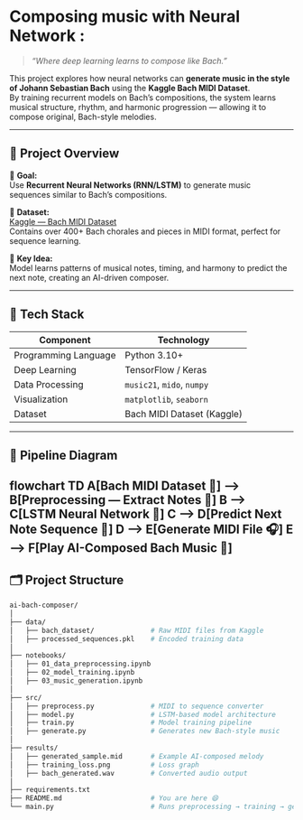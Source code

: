 # Composing music with Neural Network :

> *“Where deep learning learns to compose like Bach.”*

This project explores how neural networks can **generate music in the style of Johann Sebastian Bach** using the **Kaggle Bach MIDI Dataset**.  
By training recurrent models on Bach’s compositions, the system learns musical structure, rhythm, and harmonic progression — allowing it to compose original, Bach-style melodies.

---

## 🧠 Project Overview

🎹 **Goal:**  
Use **Recurrent Neural Networks (RNN/LSTM)** to generate music sequences similar to Bach’s compositions.

📂 **Dataset:**  
[Kaggle — Bach MIDI Dataset](https://www.kaggle.com/datasets)  
Contains over 400+ Bach chorales and pieces in MIDI format, perfect for sequence learning.

🧩 **Key Idea:**  
Model learns patterns of musical notes, timing, and harmony to predict the next note, creating an AI-driven composer.

---

## 🧰 Tech Stack

| Component | Technology |
|------------|-------------|
| Programming Language | Python 3.10+ |
| Deep Learning | TensorFlow / Keras |
| Data Processing | `music21`, `mido`, `numpy` |
| Visualization | `matplotlib`, `seaborn` |
| Dataset | Bach MIDI Dataset (Kaggle) |


---
## 🧩 Pipeline Diagram
flowchart TD
    A[Bach MIDI Dataset 🎼] --> B[Preprocessing — Extract Notes 🎵]
    B --> C[LSTM Neural Network 🧠]
    C --> D[Predict Next Note Sequence 🔁]
    D --> E[Generate MIDI File 🎧]
    E --> F[Play AI-Composed Bach Music 🎹]
---

## 🗂️ Project Structure

```bash
ai-bach-composer/
│
├── data/
│   ├── bach_dataset/              # Raw MIDI files from Kaggle
│   ├── processed_sequences.pkl    # Encoded training data
│
├── notebooks/
│   ├── 01_data_preprocessing.ipynb
│   ├── 02_model_training.ipynb
│   ├── 03_music_generation.ipynb
│
├── src/
│   ├── preprocess.py              # MIDI to sequence converter
│   ├── model.py                   # LSTM-based model architecture
│   ├── train.py                   # Model training pipeline
│   ├── generate.py                # Generates new Bach-style music
│
├── results/
│   ├── generated_sample.mid       # Example AI-composed melody
│   ├── training_loss.png          # Loss graph
│   ├── bach_generated.wav         # Converted audio output
│
├── requirements.txt
├── README.md                      # You are here 😄
└── main.py                        # Runs preprocessing → training → generation







